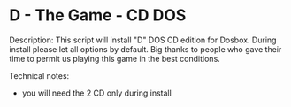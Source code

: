 # D - The Game - CD DOS

Description:
This script will install "D" DOS CD edition for Dosbox.
During install please let all options by default.
Big thanks to people who gave their time to permit us playing this game in the best conditions.

Technical notes:
- you will need the 2 CD only during install
